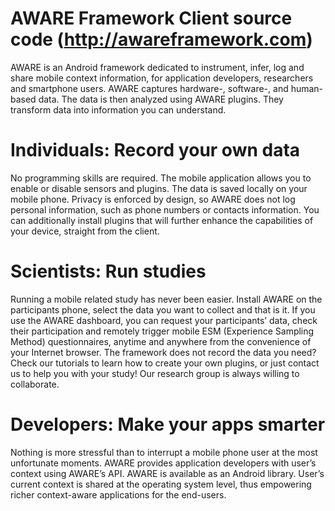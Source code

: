AWARE Framework Client source code (http://awareframework.com)
============
AWARE is an Android framework dedicated to instrument, infer, log and share mobile context information, 
for application developers, researchers and smartphone users. AWARE captures hardware-, software-, and human-based data. 
The data is then analyzed using AWARE plugins. They transform data into information you can understand.

Individuals: Record your own data
=================================
No programming skills are required. The mobile application allows you to enable or disable sensors and plugins. The data is saved locally on your mobile phone. Privacy is enforced by design, so AWARE does not log personal information, such as phone numbers or contacts information. You can additionally install plugins that will further enhance the capabilities of your device, straight from the client.

Scientists: Run studies
=======================
Running a mobile related study has never been easier. Install AWARE on the participants phone, select the data you want to collect and that is it. If you use the AWARE dashboard, you can request your participants’ data, check their participation and remotely trigger mobile ESM (Experience Sampling Method) questionnaires, anytime and anywhere from the convenience of your Internet browser. The framework does not record the data you need? Check our tutorials to learn how to create your own plugins, or just contact us to help you with your study! Our research group is always willing to collaborate.

Developers: Make your apps smarter
==================================
Nothing is more stressful than to interrupt a mobile phone user at the most unfortunate moments. AWARE provides application developers with user’s context using AWARE’s API. AWARE is available as an Android library. User’s current context is shared at the operating system level, thus empowering richer context-aware applications for the end-users.
